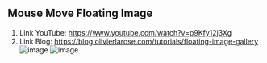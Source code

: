 ## Mouse Move Floating Image
1. Link YouTube: https://www.youtube.com/watch?v=p9Kfy12j3Xg
2. Link Blog: https://blog.olivierlarose.com/tutorials/floating-image-gallery
![image](https://github.com/user-attachments/assets/d1ce051d-2fdd-4021-8a18-95cbf2c76bf2)
![image](https://github.com/user-attachments/assets/1658bb55-b28e-49a5-830a-19a1539333d1)
